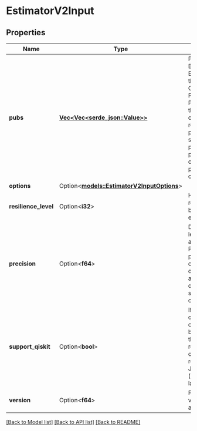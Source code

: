 # EstimatorV2Input

## Properties

Name | Type | Description | Notes
------------ | ------------- | ------------- | -------------
**pubs** | [**Vec<Vec<serde_json::Value>>**](Vec.md) | Primitive Unit Blocs of data. Each PUB is of the form (Circuit, Observables, Parameters, Precision) where the circuit and observables are required, parameters should be passed only for parametrized circuits, and precision is optional | 
**options** | Option<[**models::EstimatorV2InputOptions**](EstimatorV2_input_options.md)> |  | [optional]
**resilience_level** | Option<**i32**> | How much resilience to build against errors | [optional]
**precision** | Option<**f64**> | Default precision level which applies to all PUBs without precision. This overrides default_precision and default_shots specified in options. | [optional]
**support_qiskit** | Option<**bool**> | If True, returns a qiskit-style output, meant to be parsed using the runtime result decoder, or resort to returning pure JSON results (resulting in larger objects) | [optional]
**version** | Option<**f64**> | For EstimatorV2, version should always be 2 | [optional]

[[Back to Model list]](../README.md#documentation-for-models) [[Back to API list]](../README.md#documentation-for-api-endpoints) [[Back to README]](../README.md)


